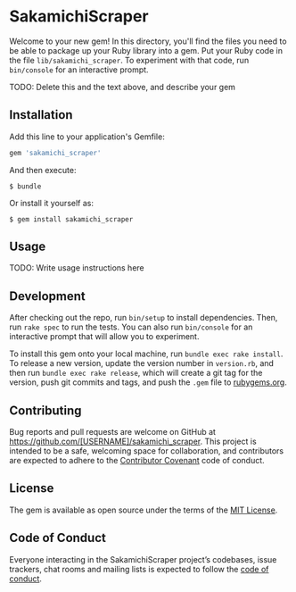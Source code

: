 # SakamichiScraper

Welcome to your new gem! In this directory, you'll find the files you need to be able to package up your Ruby library into a gem. Put your Ruby code in the file `lib/sakamichi_scraper`. To experiment with that code, run `bin/console` for an interactive prompt.

TODO: Delete this and the text above, and describe your gem

## Installation

Add this line to your application's Gemfile:

```ruby
gem 'sakamichi_scraper'
```

And then execute:

    $ bundle

Or install it yourself as:

    $ gem install sakamichi_scraper

## Usage

TODO: Write usage instructions here

## Development

After checking out the repo, run `bin/setup` to install dependencies. Then, run `rake spec` to run the tests. You can also run `bin/console` for an interactive prompt that will allow you to experiment.

To install this gem onto your local machine, run `bundle exec rake install`. To release a new version, update the version number in `version.rb`, and then run `bundle exec rake release`, which will create a git tag for the version, push git commits and tags, and push the `.gem` file to [rubygems.org](https://rubygems.org).

## Contributing

Bug reports and pull requests are welcome on GitHub at https://github.com/[USERNAME]/sakamichi_scraper. This project is intended to be a safe, welcoming space for collaboration, and contributors are expected to adhere to the [Contributor Covenant](http://contributor-covenant.org) code of conduct.

## License

The gem is available as open source under the terms of the [MIT License](https://opensource.org/licenses/MIT).

## Code of Conduct

Everyone interacting in the SakamichiScraper project’s codebases, issue trackers, chat rooms and mailing lists is expected to follow the [code of conduct](https://github.com/[USERNAME]/sakamichi_scraper/blob/master/CODE_OF_CONDUCT.md).
